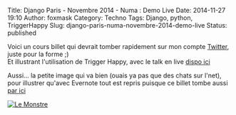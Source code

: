Title: Django Paris - Novembre 2014 - Numa : Demo Live
Date: 2014-11-27 19:10
Author: foxmask
Category: Techno
Tags: Django, python, TriggerHappy
Slug: django-paris-numa-novembre-2014-demo-live
Status: published

Voici un cours billet qui devrait tomber rapidement sur mon compte
[Twitter](https://twitter.com/foxmask), juste pour la forme ;)  
Et illustrant l'utilisation de Trigger Happy, avec le talk en live
[dispo ici](http://trigger-happy.eu/static/django-paris-novembre-2014/)

Aussi... la petite image qui va bien (ouais ya pas que des chats sur
l'net), pour illustrer qu'avec Evernote tout est repris puisque ce
billet tombe aussi [par
ici](https://www.evernote.com/pub/foxmask1/Django)

[![Le Monstre](/static/2014/10/IMG_20140921_102020-768x1024.jpg)](/static/2014/10/IMG_20140921_102020.jpg)


